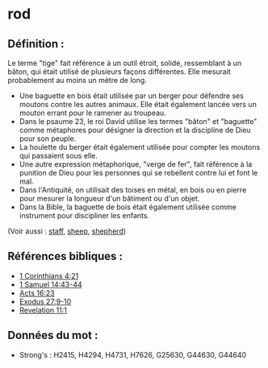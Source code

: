 # rod

## Définition :

Le terme "tige" fait référence à un outil étroit, solide, ressemblant à un bâton, qui était utilisé de plusieurs façons différentes. Elle mesurait probablement au moins un mètre de long.

* Une baguette en bois était utilisée par un berger pour défendre ses moutons contre les autres animaux. Elle était également lancée vers un mouton errant pour le ramener au troupeau.
* Dans le psaume 23, le roi David utilise les termes "bâton" et "baguette" comme métaphores pour désigner la direction et la discipline de Dieu pour son peuple.
* La houlette du berger était également utilisée pour compter les moutons qui passaient sous elle.
* Une autre expression métaphorique, "verge de fer", fait référence à la punition de Dieu pour les personnes qui se rebellent contre lui et font le mal.
* Dans l'Antiquité, on utilisait des toises en métal, en bois ou en pierre pour mesurer la longueur d'un bâtiment ou d'un objet.
* Dans la Bible, la baguette de bois était également utilisée comme instrument pour discipliner les enfants.

(Voir aussi : [staff](../other/staff.md), [sheep](../other/sheep.md), [shepherd](../other/shepherd.md))

## Références bibliques :

* [1 Corinthians 4:21](rc://en/tn/help/1co/04/21)
* [1 Samuel 14:43-44](rc://en/tn/help/1sa/14/43)
* [Acts 16:23](rc://en/tn/help/act/16/23)
* [Exodus 27:9-10](rc://en/tn/help/exo/27/09)
* [Revelation 11:1](rc://en/tn/help/rev/11/01)

## Données du mot :

* Strong's : H2415, H4294, H4731, H7626, G25630, G44630, G44640
